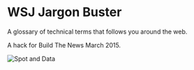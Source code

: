 # WSJ Jargon Buster

A glossary of technical terms that follows you around the web.

A hack for Build The News March 2015.

![Spot and Data](http://i.imgur.com/tehdV.gif)

